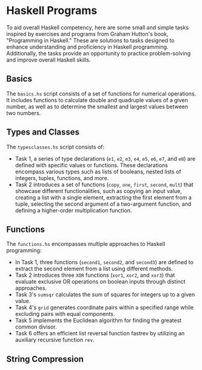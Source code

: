 # Haskell Programs

To aid overall Haskell competency, here are some small and simple tasks inspired by exercises and programs from Graham Hutton's book, "Programming in Haskell." These are solutions to tasks designed to enhance understanding and proficiency in Haskell programming. Additionally, the tasks provide an opportunity to practice problem-solving and improve overall Haskell skills.

## Basics
The ```basics.hs``` script consists of a set of functions for numerical operations. It includes functions to calculate double and quadruple values of a given number, as well as to determine the smallest and largest values between two numbers. 

## Types and Classes
The ```typesclasses.hs``` script consists of:
- Task 1, a series of type declarations (```e1```, ```e2```, ```e3```, ```e4```, ```e5```, ```e6```, ```e7```, and ```e8```) are defined with specific values or functions. These declarations encompass various types such as lists of booleans, nested lists of integers, tuples, functions, and more.
- Task 2 introduces a set of functions (```copy```, ```one```, ```first```, ```second```, ```mult```) that showcase different functionalities, such as copying an input value, creating a list with a single element, extracting the first element from a tuple, selecting the second argument of a two-argument function, and defining a higher-order multiplication function.

## Functions
The ```functions.hs``` encompasses multiple approaches to Haskell programming:
- In Task 1, three functions (```second1```, ```second2```, and ```second3```) are defined to extract the second element from a list using different methods.
- Task 2 introduces three ```XOR``` functions (```xor1```, ```xor2```, and ```xor3```) that evaluate exclusive OR operations on boolean inputs through distinct approaches.
- Task 3's ```sumsqr``` calculates the sum of squares for integers up to a given value.
- Task 4's ```grid``` generates coordinate pairs within a specified range while excluding pairs with equal components.
- Task 5 implements the Euclidean algorithm for finding the greatest common divisor.
- Task 6 offers an efficient list reversal function fastrev by utilizing an auxiliary recursive function ```rev```.

## String Compression


